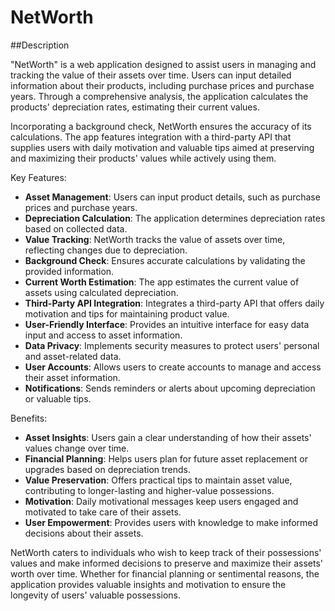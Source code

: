 # NetWorth

##Description


"NetWorth" is a web application designed to assist users in managing and tracking the value of their assets over time. Users can input detailed information about their products, including purchase prices and purchase years. Through a comprehensive analysis, the application calculates the products' depreciation rates, estimating their current values. 

Incorporating a background check, NetWorth ensures the accuracy of its calculations. The app features integration with a third-party API that supplies users with daily motivation and valuable tips aimed at preserving and maximizing their products' values while actively using them.

Key Features:
- **Asset Management**: Users can input product details, such as purchase prices and purchase years.
- **Depreciation Calculation**: The application determines depreciation rates based on collected data.
- **Value Tracking**: NetWorth tracks the value of assets over time, reflecting changes due to depreciation.
- **Background Check**: Ensures accurate calculations by validating the provided information.
- **Current Worth Estimation**: The app estimates the current value of assets using calculated depreciation.
- **Third-Party API Integration**: Integrates a third-party API that offers daily motivation and tips for maintaining product value.
- **User-Friendly Interface**: Provides an intuitive interface for easy data input and access to asset information.
- **Data Privacy**: Implements security measures to protect users' personal and asset-related data.
- **User Accounts**: Allows users to create accounts to manage and access their asset information.
- **Notifications**: Sends reminders or alerts about upcoming depreciation or valuable tips.

Benefits:
- **Asset Insights**: Users gain a clear understanding of how their assets' values change over time.
- **Financial Planning**: Helps users plan for future asset replacement or upgrades based on depreciation trends.
- **Value Preservation**: Offers practical tips to maintain asset value, contributing to longer-lasting and higher-value possessions.
- **Motivation**: Daily motivational messages keep users engaged and motivated to take care of their assets.
- **User Empowerment**: Provides users with knowledge to make informed decisions about their assets.

NetWorth caters to individuals who wish to keep track of their possessions' values and make informed decisions to preserve and maximize their assets' worth over time. Whether for financial planning or sentimental reasons, the application provides valuable insights and motivation to ensure the longevity of users' valuable possessions.
